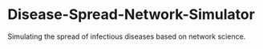 # Disease-Spread-Network-Simulator
Simulating the spread of infectious diseases based on network science.
